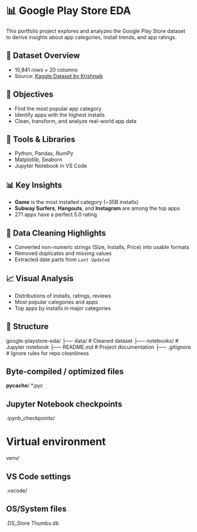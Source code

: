 # 📊 Google Play Store EDA

This portfolio project explores and analyzes the Google Play Store dataset to derive insights about app categories, install trends, and app ratings.

## 📁 Dataset Overview

- 10,841 rows × 20 columns
- Source: [Kaggle Dataset by Krishnaik](https://github.com/krishnaik06/playstore-Dataset)

## 📌 Objectives

- Find the most popular app category
- Identify apps with the highest installs
- Clean, transform, and analyze real-world app data

## 🧰 Tools & Libraries

- Python, Pandas, NumPy
- Matplotlib, Seaborn
- Jupyter Notebook in VS Code

## 📊 Key Insights

- **Game** is the most installed category (~35B installs)
- **Subway Surfers**, **Hangouts**, and **Instagram** are among the top apps
- 271 apps have a perfect 5.0 rating

## 🧼 Data Cleaning Highlights

- Converted non-numeric strings (Size, Installs, Price) into usable formats
- Removed duplicates and missing values
- Extracted date parts from `Last Updated`

## 📈 Visual Analysis

- Distributions of installs, ratings, reviews
- Most popular categories and apps
- Top apps by installs in major categories

## 📂 Structure

google-playstore-eda/
├── data/ # Cleaned dataset
├── notebooks/ # Jupyter notebook
├── README.md # Project documentation
├── .gitignore # Ignore rules for repo cleanliness

## Byte-compiled / optimized files
__pycache__/
*.pyc

## Jupyter Notebook checkpoints
.ipynb_checkpoints/

# Virtual environment
venv/

## VS Code settings
.vscode/

## OS/System files
.DS_Store
Thumbs.db

